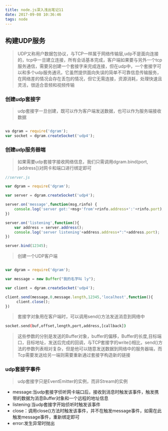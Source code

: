 ```yaml
---
title: node.js深入浅出笔记11
date: 2017-09-08 10:36:46
tags: node
---
```

## 构建UDP服务

>UDP又称用户数据包协议，与TCP一样属于网络传输层,udp不是面向连接的，tcp中一旦建立连接，所有会话基本完成，客户端如果要与另外一个tcp服务通信，需要另创建一个套接字来完成连接，但在udp中，一个套接字可以和多个udp服务通讯，它虽然提供面向失误的简单不可靠信息传输服务，在网络差的情况会存在丢包的情况，但它无需连接，资源消耗，处理快速且灵活，很适合音频和视频传输

### 创建udp套接字

> udp套接字一旦创建，既可以作为客户端发送数据，也可以作为服务端接收数据

``` javascript

va dgram = require('dgram');
var socket = dgram.createSocket('udp4');
```



### 创建udp服务器端
>如果需要udp套接字接收网络信息，我们只需调用dgram.bind(port,[address])对网卡和端口进行绑定即可

``` javascript
//server.js

var dgram = require('dgram');

var server = dgram.createSocket('udp4');

server.on('message',function(msg,rinfo) {
    console.log('server got:'+msg+'from'+rinfo.address+':'+rinfo.port);
})

server.on('listening',function(){
    var address = server.address();
    console.log('server listening'+address.address+":"+address.port);
})

server.bind(12345);

```

>创建一个UDP客户端

``` javascript

var dgram = require('dgram');

var message = new Buffer("我的名字叫 ly");

var client = dgram.createSocket('udp4');

client.send(message,0,message.length,12345,'localhost',function(){
     client.close();
})

```

>套接字对象用在客户端时，可以调用send()方法发送消息到网络中

``` bash
socket.send(buf,offset,length,port,address,[callback])
```
>这些参数的分别是发送的Buffer对象，buffer的偏移，Buffer的长度,目标端口，目标地址，发送后完成的回调，与TCP套接字的write()相比，send()方法的参数列表相对复杂，但是他可以随意发送数据到网络中的服务器端，而Tcp需要发送给另一端则需要重新通过套接字构造新的链接

### udp套接字事件
>udp套接字只是EventEmitter的实例，而非Stream的实例
 - message:当udp套接字侦听网卡端口后，接收到消息时触发该事件，触发携带的数据为消息Buffer对象和一个远程的地址信息
 - listening:当udp套接字开始侦听时触发该事件
 - close：调用close()方法时触发该事件，并不在触发message事件，如需在此触发message事件，重新绑定即可
 - error:发生异常时抛出


